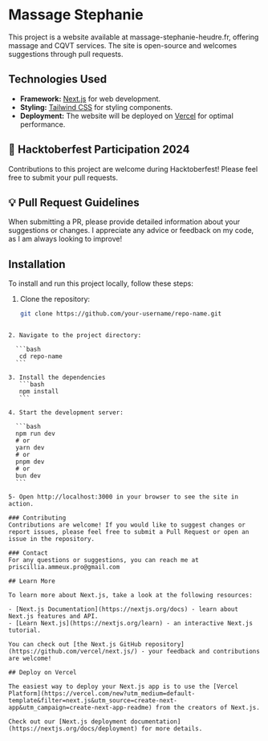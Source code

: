 # Massage Stephanie

This project is a website available at massage-stephanie-heudre.fr, offering massage and CQVT services. 
The site is open-source and welcomes suggestions through pull requests.

## Technologies Used

- **Framework:** [Next.js](https://nextjs.org/) for web development.
- **Styling:** [Tailwind CSS](https://tailwindcss.com/) for styling components.
- **Deployment:** The website will be deployed on [Vercel](https://vercel.com/) for optimal performance.

## 🚀 Hacktoberfest Participation 2024

Contributions to this project are welcome during Hacktoberfest! Please feel free to submit your pull requests.

## 💡 Pull Request Guidelines

When submitting a PR, please provide detailed information about your suggestions or changes. I appreciate any advice or feedback on my code, as I am always looking to improve!

## Installation

To install and run this project locally, follow these steps:

1. Clone the repository:

   ```bash
   git clone https://github.com/your-username/repo-name.git
  ```

2. Navigate to the project directory:

    ```bash
     cd repo-name
    ```

3. Install the dependencies
     ```bash
     npm install
     ```

4. Start the development server:

    ```bash
    npm run dev
    # or
    yarn dev
    # or
    pnpm dev
    # or
    bun dev
    ```

5- Open http://localhost:3000 in your browser to see the site in action.

### Contributing
Contributions are welcome! If you would like to suggest changes or report issues, please feel free to submit a Pull Request or open an issue in the repository.

### Contact
For any questions or suggestions, you can reach me at priscillia.ammeux.pro@gmail.com

## Learn More

To learn more about Next.js, take a look at the following resources:

- [Next.js Documentation](https://nextjs.org/docs) - learn about Next.js features and API.
- [Learn Next.js](https://nextjs.org/learn) - an interactive Next.js tutorial.

You can check out [the Next.js GitHub repository](https://github.com/vercel/next.js/) - your feedback and contributions are welcome!

## Deploy on Vercel

The easiest way to deploy your Next.js app is to use the [Vercel Platform](https://vercel.com/new?utm_medium=default-template&filter=next.js&utm_source=create-next-app&utm_campaign=create-next-app-readme) from the creators of Next.js.

Check out our [Next.js deployment documentation](https://nextjs.org/docs/deployment) for more details.

